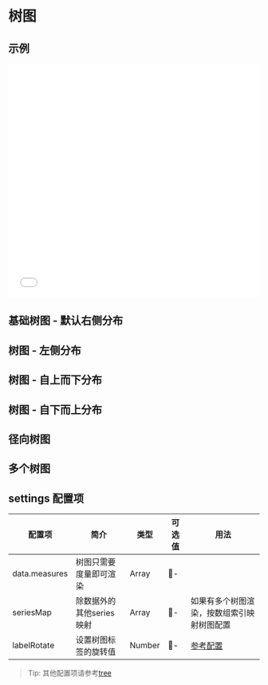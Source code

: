 # 树图

## 示例

<iframe width="100%" height="470" src="//jsfiddle.net/vecharts/cuLhs0v8/11/embedded/result,html,js/?bodyColor=fff" allowfullscreen="allowfullscreen" frameborder="0"></iframe>

## 基础树图 - 默认右侧分布

<vuep template="#basicTree" :options="{ theme: 'vue', lineNumbers: false }"></vuep>

<script v-pre type="text/x-template" id="basicTree">
<template>
  <ve-tree-chart :data="chartData" />
</template>

<script>
  const treeData = {
    name: '一级分类',
    children: [{
      name: '分类 1',
      value: 560
    }, {
      name: '分类 2',
      value: 500
    }, {
      name: '分类 3',
      value: 300
    }, {
      name: '分类 4',
      value: 150
    }, {
      name: '分类 5',
      value: 115
    }, {
      name: '分类 6',
      value: 95
    }, {
      name: '分类 7',
      value: 90
    }, {
      name: '分类 8',
      value: 75
    }, {
      name: '分类 9',
      value: 66
    }, {
      name: '分类 10',
      value: 52
    }]
  }
  module.exports = {
    created () {
      this.chartData = {
        measures: [{
          name: 'TreeOne',
          value: treeData
        }]
      }
    }
  }
</script>

## 树图 - 左侧分布

<vuep template="#rlTree" :options="{ theme: 'vue', lineNumbers: false }"></vuep>

<script v-pre type="text/x-template" id="rlTree">
<template>
  <ve-tree-chart :data="chartData" :settings="chartSettings" />
</template>

<script>
  const treeData = {
    name: '一级分类',
    children: [{
      name: '分类 1',
      value: 560
    }, {
      name: '分类 2',
      value: 500
    }, {
      name: '分类 3',
      value: 300
    }, {
      name: '分类 4',
      value: 150
    }, {
      name: '分类 5',
      value: 115
    }, {
      name: '分类 6',
      value: 95
    }, {
      name: '分类 7',
      value: 90
    }, {
      name: '分类 8',
      value: 75
    }, {
      name: '分类 9',
      value: 66
    }, {
      name: '分类 10',
      value: 52
    }]
  }
  module.exports = {
    created () {
      this.chartData = {
        measures: [{
          name: 'TreeOne',
          value: treeData
        }]
      }
      this.chartSettings = {
        seriesMap: [{
          orient: 'RL'
        }]
      }
    }
  }
</script>

## 树图 - 自上而下分布

<vuep template="#tbTree" :options="{ theme: 'vue', lineNumbers: false }"></vuep>

<script v-pre type="text/x-template" id="tbTree">
<template>
  <ve-tree-chart :data="chartData" :settings="chartSettings" />
</template>

<script>
  const treeData = {
    name: '一级分类',
    children: [{
      name: '分类 1',
      value: 560
    }, {
      name: '分类 2',
      value: 500
    }, {
      name: '分类 3',
      value: 300
    }, {
      name: '分类 4',
      value: 150
    }, {
      name: '分类 5',
      value: 115
    }, {
      name: '分类 6',
      value: 95
    }, {
      name: '分类 7',
      value: 90
    }, {
      name: '分类 8',
      value: 75
    }, {
      name: '分类 9',
      value: 66
    }, {
      name: '分类 10',
      value: 52
    }]
  }
  module.exports = {
    created () {
      this.chartData = {
        measures: [{
          value: treeData
        }]
      }
      this.chartSettings = {
        seriesMap: [{
          orient: 'TB'
        }]
      }
    }
  }
</script>

## 树图 - 自下而上分布

<vuep template="#btTree" :options="{ theme: 'vue', lineNumbers: false }"></vuep>

<script v-pre type="text/x-template" id="btTree">
<template>
  <ve-tree-chart :data="chartData" :legend-visible="legendVisiable" :settings="chartSettings" />
</template>

<script>
  const treeData = {
    name: '一级分类',
    children: [{
      name: '分类 1',
      value: 560
    }, {
      name: '分类 2',
      value: 500
    }, {
      name: '分类 3',
      value: 300
    }, {
      name: '分类 4',
      value: 150
    }, {
      name: '分类 5',
      value: 115
    }, {
      name: '分类 6',
      value: 95
    }, {
      name: '分类 7',
      value: 90
    }, {
      name: '分类 8',
      value: 75
    }, {
      name: '分类 9',
      value: 66
    }, {
      name: '分类 10',
      value: 52
    }]
  }
  module.exports = {
    created () {
      this.legendVisiable = false
      this.chartData = {
        measures: [{
          name: 'TreeOne',
          value: treeData
        }]
      }
      this.chartSettings = {
        seriesMap: [{
          orient: 'BT'
        }],
        labelRotate: 90
      }
    }
  }
</script>

## 径向树图

<vuep template="#radialTree" :options="{ theme: 'vue', lineNumbers: false }"></vuep>

<script v-pre type="text/x-template" id="radialTree">
<template>
  <ve-tree-chart :data="chartData" :settings="chartSettings" />
</template>

<script>
  const treeData = {
    name: '一级分类',
    children: [{
      name: '分类 1',
      value: 560
    }, {
      name: '分类 2',
      value: 500
    }, {
      name: '分类 3',
      value: 300
    }, {
      name: '分类 4',
      value: 150
    }, {
      name: '分类 5',
      value: 115
    }, {
      name: '分类 6',
      value: 95
    }, {
      name: '分类 7',
      value: 90
    }, {
      name: '分类 8',
      value: 75
    }, {
      name: '分类 9',
      value: 66
    }, {
      name: '分类 10',
      value: 52
    }]
  }
  module.exports = {
    created () {
      this.legendVisiable = false
      this.chartData = {
        measures: [{
          name: 'TreeOne',
          value: treeData
        }]
      }
      this.chartSettings = {
        seriesMap: [{
          layout: 'radial'
        }]
      }
    }
  }
</script>

## 多个树图

<vuep template="#multipleTrees" :options="{ theme: 'vue', lineNumbers: false }"></vuep>

<script v-pre type="text/x-template" id="multipleTrees">
<template>
  <ve-tree-chart :data="chartData" :settings="chartSettings" />
</template>

<script>
  const treeData1 = {
    name: '一级分类',
    children: [{
      name: '分类 1',
      value: 560
    }, {
      name: '分类 2',
      value: 500
    }, {
      name: '分类 3',
      value: 300
    }, {
      name: '分类 4',
      value: 150
    }, {
      name: '分类 5',
      value: 115
    }]
  }
  const treeData2 = {
    name: '终端',
    children: [{
      name: 'App',
      value: 40000
    }, {
      name: 'PC',
      value: 27800
    }, {
      name: '微信',
      value: 22000
    }, {
      name: '小程序',
      value: 20200
    }, {
      name: '手Q',
      value: 15600
    }]
  }
  module.exports = {
    created () {
      this.legendVisiable = false
      this.chartData = {
        measures: [{
          name: 'TreeOne',
          value: treeData1
        }, {
          name: 'TreeTwo',
          value: treeData2
        }]
      }
      this.chartSettings = {
        seriesMap: [{
          top: '5%',
          left: '12%',
          bottom: '2%',
          right: '60%'
        }, {
          top: '20%',
          left: '60%',
          bottom: '18%',
          right: '18%'
        }]
      }
    }
  }
</script>

## settings 配置项

| 配置项 | 简介 | 类型 | 可选值 | 用法 |
| --- | --- | --- | --- | --- |
| data.measures | 树图只需要度量即可渲染 | Array | - | |
| seriesMap | 除数据外的其他series映射 | Array | - | 如果有多个树图渲染，按数组索引映射树图配置 |
| labelRotate | 设置树图标签的旋转值 | Number | - | [参考配置](https://echarts.apache.org/zh/option.html#series-tree.label.rotate) |

> Tip: 其他配置项请参考[tree](https://echarts.apache.org/zh/option.html#series-tree)
